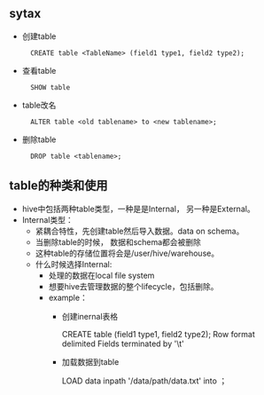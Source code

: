 ## sytax
* 创建table
		
		CREATE table <TableName> (field1 type1, field2 type2);
* 查看table
		
		SHOW table
* table改名
		
		ALTER table <old tablename> to <new tablename>;
* 删除table
		
		DROP table <tablename>;
## table的种类和使用
* hive中包括两种table类型，一种是是Internal， 另一种是External。
* Internal类型：
	- 紧耦合特性，先创建table然后导入数据。data on schema。
	- 当删除table的时候， 数据和schema都会被删除
	- 这种table的存储位置将会是/user/hive/warehouse。
	- 什么时候选择Internal:
		- 处理的数据在local file system
		- 想要hive去管理数据的整个lifecycle，包括删除。
		- example：
			- 创建inernal表格
				
				CREATE table <tablename> (field1 type1, field2 type2);
				Row format delimited
				Fields terminated by '\t'
			
			- 加载数据到table
				
				LOAD data inpath '/data/path/data.txt' into <tablename>；

